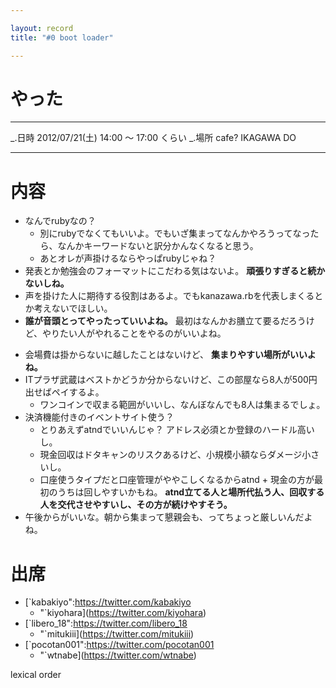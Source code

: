 ```yaml
---

layout: record
title: "#0 boot loader"

---
```


やった
======

  --------- --------------------------------------
  \_.日時   2012/07/21(土) 14:00 〜 17:00 くらい
  \_.場所   cafe? IKAGAWA DO
  --------- --------------------------------------

内容
====

-   なんでrubyなの？
    -   別にrubyでなくてもいいよ。でもいざ集まってなんかやろうってなったら、なんかキーワードないと訳分かんなくなると思う。
    -   あとオレが声掛けるならやっぱrubyじゃね？
-   発表とか勉強会のフォーマットにこだわる気はないよ。
    **頑張りすぎると続かないしね。**
-   声を掛けた人に期待する役割はあるよ。でもkanazawa.rbを代表しまくるとか考えないでほしい。
-   **誰が音頭とってやったっていいよね。**
    最初はなんかお膳立て要るだろうけど、やりたい人がやれることをやるのがいいよね。

<!-- -->

-   会場費は掛からないに越したことはないけど、
    **集まりやすい場所がいいよね。**
-   ITプラザ武蔵はベストかどうか分からないけど、この部屋なら8人が500円出せばペイするよ。
    -   ワンコインで収まる範囲がいいし、なんぼなんでも8人は集まるでしょ。
-   決済機能付きのイベントサイト使う？
    -   とりあえずatndでいいんじゃ？
        アドレス必須とか登録のハードル高いし。
    -   現金回収はドタキャンのリスクあるけど、小規模小額ならダメージ小さいし。
    -   口座使うタイプだと口座管理がややこしくなるからatnd +
        現金の方が最初のうちは回しやすいかもね。
        **atnd立てる人と場所代払う人、回収する人を交代させやすいし、その方が続けやすそう。**
-   午後からがいいな。朝から集まって懇親会も、ってちょっと厳しいんだよね。

出席
====

-   [`kabakiyo":https://twitter.com/kabakiyo
    * "`kiyohara](https://twitter.com/kiyohara)
-   [`libero_18":https://twitter.com/libero_18
    * "`mitukiii](https://twitter.com/mitukiii)
-   [`pocotan001":https://twitter.com/pocotan001
    * "`wtnabe](https://twitter.com/wtnabe)

lexical order

